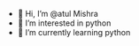 - 👋 Hi, I’m @atul Mishra 
- 👀 I’m interested in python 
- 🌱 I’m currently learning python

<!---
atulmishra437/atulmishra437 is a ✨ special ✨ repository because its `README.md` (this file) appears on your GitHub profile.
You can click the Preview link to take a look at your changes.
--->
